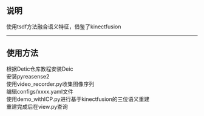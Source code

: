 ## 说明<br>
使用tsdf方法融合语义特征，借鉴了kinectfusion

---
## 使用方法<br>
根据Detic仓库教程安装Deic<br>
安装pyreasense2<br>
使用video_recorder.py收集图像序列<br>
编辑configs/xxxx.yaml文件<br>
使用demo_withICP.py进行基于kinectfusion的三位语义重建<br>
重建完成后在view.py查询<br>
